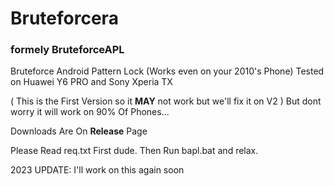 # Bruteforcera
### formely BruteforceAPL


Bruteforce Android Pattern Lock
(Works even on your 2010's Phone)
Tested on Huawei Y6 PRO and Sony Xperia TX

( This is the First Version so it **MAY** not work but we'll fix it on V2 )
But dont worry it will work on 90% Of Phones...

Downloads Are On **Release** Page

Please Read req.txt First dude.
Then Run bapl.bat and relax.

2023 UPDATE: I'll work on this again soon
